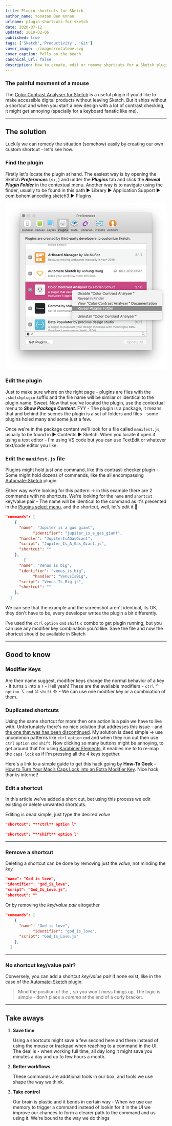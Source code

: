 ```yaml
---
title: Plugin shortcuts for Sketch
author_name: Yonatan Ben Knnan
urlname: plugin-shortcuts-for-sketch
date: 2020-07-12
updated: 2019-02-06
published: true
tags: ['Sketch','Productivity', 'Git']
cover_image: ./images/rotateme.svg
cover_caption: Polls on the beach
canonical_url: false
description: How to create, edit or remove shortcuts for a Sketch plugin
---
```


### The painful movment of a mouse

The [Color Contrast Analyser for Sketch](https://github.com/getflourish/Sketch-Color-Contrast-Analyser) is a useful plugin if you'd like to make accessible digital products without leaving Sketch. But it ships without a shortcut and when you start a new design with a lot of contrast checking, it might get annoying (specially for a keyboard fanatic like me). 

---

## The solution

Luckily we can remedy the situation (somehow) easily by creating our own custom shortcut - let's see how. 

### Find the plugin

Firstly let's locate the plugin at hand. The easiest way is by opening the Sketch ***Preferences*** (`⌘`+`,`) and under the ***Plugins*** tab and click the ***Reveal Plugin Folder*** in the contextual menu. Another way is to navigate using the finder, usually to be found in this path ► Library  ► Application Support  ► com.bohemiancoding.sketch3 ► Plugins

![This image](./images/plugin-shortcuts-for-sketch/01-Select_and_reveal_the_plugin_in_Finder.png)

### Edit the plugin

Just to make sure where on the right page - plugins are files with the `.sketchplugin` suffix and the file name will be similar or identical to the plugin name. Sweet. Now that you've located the plugin, use the contextual menu to ***Show Package Content***. FYY - The plugin is a package, it means that and behind the scenes the plugin is a set of folders and files - some plugins holed many and some just a few. 

Once we're in the package content we'll look for a file called `manifest.js`, usually to be found in ► Contents ► Sketch.  When you locate it open it using a text editor - I'm using VS code but you can use TextEdit or whatever text/code editor you like.

### Edit the `manifest.js` file

Plugins might hold just one command, like this contrast-checker plugin - Some might hold dozens of commands, like the all encompassing [Automate-Sketch](https://github.com/Ashung/Automate-Sketch) plugin. 

Either way we're looking for this pattern → in this example there are 2 commands with no shortcuts. We're looking for  the `name` and `shortcut` key/value pair - The name will be identical to the command as it's presented in the [Plugins select menu](https://www.notion.so/yonatankof/Plugin-shortcuts-for-Sketch-81689b34a9814b4492afb1059e96b638#11a25485adbe49caad3bdf4a011e5891), and the shortcut, well, let's edit it 💪

```json
"commands": [
    {
      "name": "Jupiter is a gas giant",
			"identifier": "jupiter_is_a_gas_giant",
      "handler": "JupiterIsAGasGiant",
      "script": "Jupiter_Is_A_Gas_Giant.js",
      "shortcut": ""
    },
		{
      "name": "Venus is big",
      "identifier": "venus_is_big",
			"handler": "VenusIsBig",
      "script": "Venus_Is_Big.js",
      "shortcut": ""
    },
  ]
```

We can see that the example and the screenshot aren't identical, its OK, they don't have to be, every developer writes the plugin a bit differently.

I've used the `ctrl` `option` `cmd` `shift` `c` combo to get plugin running, but you can use any modifier key combination you'd like. Save the file and now the shortcut should be available in Sketch

---

## Good to know

### Modifier Keys

Are their name suggest, modifier keys change the normal behavior of a key - It turns `1` into a `!` - Hell yeah! These are the available modifiers - `ctrl` ⌃  `option` ⌥ `cmd` ⌘ `shift` ⇧ - We can use one modifier key or a combination of them. 

### Duplicated shortcuts

Using the same shortcut for more then one action is a pain we have to live with. Unfortunately there's no nice solution that addresses this issue - and [the one that was has been discontinued](https://github.com/exevil/Keys-For-Sketch). My solution is daed simple → use uncommon patterns like `ctrl` `option` `cmd` and when they run out then use `ctrl` `option` `cmd` `shift`. Now clicking so many buttons might be annoying, to get around that I'm using [Karabiner Elements](https://karabiner-elements.pqrs.org/), it enables me to to re-map the `caps lock` as if I'm pressing all the 4 keys together. 

Here's a link to a simple guide to get this hack going by **How-To Geek** - [How to Turn Your Mac’s Caps Lock into an Extra Modifier Key](https://www.howtogeek.com/409904/how-to-turn-your-mac%E2%80%99s-caps-lock-into-an-extra-modifier-key/). Nice hack, thanks internet!

### Edit a shortcut

In this article we've added a short cut, bet using this process we edit existing or delete unwanted shortcuts.

Editing is dead simple, just type the desired *value*

```json
"shortcut": "**ctrl** option l"
```

```json
"shortcut": "**shift** option l"
```

---

### Remove a shortcut

Deleting a shortcut can be done by removing just the *value,* not minding the *key.*

```json
"name": "God is love",
"identifier": "god_is_love",
"script": "God_Is_Love.js",
"shortcut": ""
```

Or by removing the *key/value pair* altogether

```json
"commands": [
    {
      "name": "God is love",
			"identifier": "god_is_love",
      "script": "God_Is_Love.js"
    },
  ]
```

---

### No shortcut key/value pair?

Conversely, you can add a shortcut *key/value pair* if none exist, like in the case of the [Automate-Sketch](https://github.com/Ashung/Automate-Sketch) plugin.

> Mind the position of the `,` so you won't mess things up. The logic is simple - don't place a *comma* at the end of a curly bracket.

---

## Take aways

1. **Save time**

    Using a shortcuts might save a few second here and there instead of using the mouse or trackpad when reaching to a command in the UI. The deal is - when working  full time, all day long it might save you minutes a day and up to few hours a month.

2. **Better workflows**

    These commands are additional tools in our box, and tools we use shape the way we think.

3. **Take control** 

    Our brain is plastic and it bends in certain way - When we use our memory to trigger a command instead of lookin for it in the UI we improve our chances to form a clearer path to the command and us using it. We're bound to the way we do things